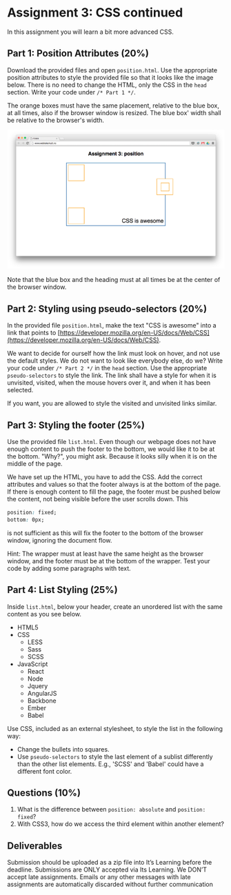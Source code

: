 # Assignment 3: CSS continued

In this assignment you will learn a bit more advanced CSS.

## Part 1: Position Attributes (20%)
Download the provided files and open ```position.html```. Use the appropriate position attributes to style the provided file so that it looks like the image below. There is no need to change the HTML, only the CSS in the ```head``` section. Write your code under ```/* Part 1 */```.

The orange boxes must have the same placement, relative to the blue box, at all times, also if the browser window is resized. The blue box' width shall be relative to the browser's width.

![The page will look like this.](31.png "Logo Title Text 1")

Note that the blue box and the heading must at all times be at the center of the browser window.

## Part 2: Styling using pseudo-selectors (20%)
In the provided file `position.html`, make the text "CSS is awesome" into a link that points to [https://developer.mozilla.org/en-US/docs/Web/CSS](https://developer.mozilla.org/en-US/docs/Web/CSS).

We want to decide for ourself how the link must look on hover, and not use the default styles. We do not want to look like everybody else, do we? Write your code under ```/* Part 2 */``` in the ```head``` section. Use the appropriate ```pseudo-selectors``` to style the link. The link shall have a style for when it is unvisited, visited, when the mouse hovers over it, and when it has been selected.

If you want, you are allowed to style the visited and unvisited links similar.

## Part 3: Styling the footer (25%)

Use the provided file `list.html`. Even though our webpage does not have enough content to push the footer to the bottom, we would like it to be at the bottom. "Why?", you might ask. Because it looks silly when it is on the middle of the page.

We have set up the HTML, you have to add the CSS. Add the correct attributes and values so that the footer always is at the bottom of the page. If there is enough content to fill the page, the footer must be pushed below the content, not being visible before the user scrolls down. This

```css
position: fixed;  
bottom: 0px;
```
is not sufficient as this will fix the footer to the bottom of the browser window, ignoring the document flow.

Hint: The wrapper must at least have the same height as the browser window, and the footer must be at the bottom of the wrapper. Test your code by adding some paragraphs with text.

## Part 4: List Styling (25%)
Inside `list.html`, below your header, create an unordered list with the same content as you see below.

* HTML5
* CSS
    * LESS
    * Sass
    * SCSS
* JavaScript
    * React
    * Node
    * Jquery
    * AngularJS
    * Backbone
    * Ember
    * Babel

Use CSS, included as an external stylesheet, to style the list in the following way:
* Change the bullets into squares.
* Use ```pseudo-selectors``` to style the last element of a sublist differently than the other list elements. E.g., 'SCSS' and 'Babel' could have a different font color.  

## Questions (10%)
1. What is the difference between ```position: absolute``` and ```position: fixed```?
2. With CSS3, how do we access the third element within another element?

## Deliverables
Submission should be uploaded as a zip file into It’s Learning before the deadline. Submissions are ONLY accepted via Its Learning. We DON’T accept late assignments. Emails or any other messages with late assignments are automatically discarded without further communication
